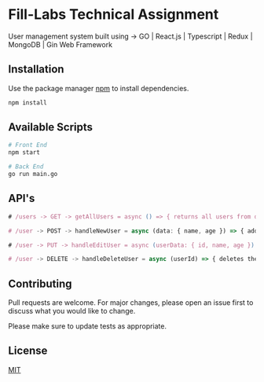 # Fill-Labs Technical Assignment

User management system built using -> GO | React.js | Typescript | Redux | MongoDB | Gin Web Framework

## Installation

Use the package manager [npm](https://pip.pypa.io/en/stable/) to install dependencies.

```bash
npm install
```

## Available Scripts

```bash
# Front End
npm start

# Back End
go run main.go
```

## API's

```typescript
# /users -> GET -> getAllUsers = async () => { returns all users from database }

# /user -> POST -> handleNewUser = async (data: { name, age }) => { adds new user to database }

# /user -> PUT -> handleEditUser = async (userData: { id, name, age }) => { updates the specified user from database }

# /user -> DELETE -> handleDeleteUser = async (userId) => { deletes the specified user from database }
```

## Contributing

Pull requests are welcome. For major changes, please open an issue first
to discuss what you would like to change.

Please make sure to update tests as appropriate.

## License

[MIT](https://choosealicense.com/licenses/mit/)